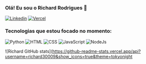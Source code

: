 ### Olá! Eu sou o Richard Rodrigues 👋

[![Linkedin](https://img.shields.io/badge/LinkedIn-0077B5?style=for-the-badge&logo=linkedin&logoColor=white)](https://www.linkedin.com/in/richard-rodrigues09/)
[![Vercel](https://img.shields.io/badge/Blogger-FF5722?style=for-the-badge&logo=blogger&logoColor=white)](https://dev-richard-seven.vercel.app)

### Tecnologias que estou focado no momento:

![Python](https://img.shields.io/badge/Python-3776AB?style=for-the-badge&logo=python&logoColor=white)
![HTML](https://img.shields.io/badge/HTML5-E34F26?style=for-the-badge&logo=html5&logoColor=white)
![CSS](https://img.shields.io/badge/CSS3-1572B6?style=for-the-badge&logo=css3&logoColor=white)
![JavaScript](https://img.shields.io/badge/JavaScript-F7DF1E?style=for-the-badge&logo=javascript&logoColor=black)
![NodeJs](https://img.shields.io/badge/Node.js-43853D?style=for-the-badge&logo=node.js&logoColor=white)


![Richard GitHub stats](https://github-readme-stats.vercel.app/api?username=richard30009&show_icons=true&theme=tokyonight

